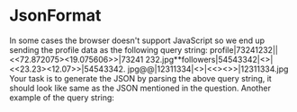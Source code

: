 # JsonFormat
In some cases the browser doesn't support JavaScript so we end up sending the profile data as
the following query string:
profile|73241232|<Aamir><Hussain><Khan>|<Mumbai><<72.872075><19.075606>>|73241
232.jpg**followers|54543342|<Anil><><Kapoor>|<Delhi><<23.23><12.07>>|54543342.
jpg@@|12311334|<Amit><><Bansal>|<Bangalore><<><>>|12311334.jpg
Your task is to generate the JSON by parsing the above query string, it should look like same as
the JSON mentioned in the question.
Another example of the query string:
